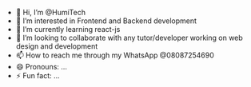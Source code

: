 - 👋 Hi, I’m @HumiTech
- 👀 I’m interested in Frontend and Backend development 
- 🌱 I’m currently learning react-js
- 💞️ I’m looking to collaborate with any tutor/developer working on web design and development
- 📫 How to reach me through my WhatsApp @08087254690
- 😄 Pronouns: ...
- ⚡ Fun fact: ...

<!---
HumiTech/HumiTech is a ✨ special ✨ repository because its `README.md` (this file) appears on your GitHub profile.
You can click the Preview link to take a look at your changes.
--->
